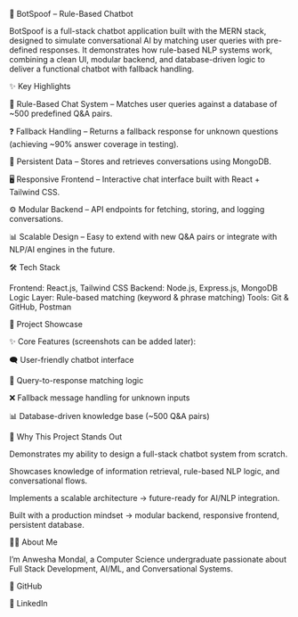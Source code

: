 🤖 BotSpoof – Rule-Based Chatbot

BotSpoof is a full-stack chatbot application built with the MERN stack, designed to simulate conversational AI by matching user queries with pre-defined responses. It demonstrates how rule-based NLP systems work, combining a clean UI, modular backend, and database-driven logic to deliver a functional chatbot with fallback handling.

✨ Key Highlights

💬 Rule-Based Chat System – Matches user queries against a database of ~500 predefined Q&A pairs.

❓ Fallback Handling – Returns a fallback response for unknown questions (achieving ~90% answer coverage in testing).

📂 Persistent Data – Stores and retrieves conversations using MongoDB.

🖥️ Responsive Frontend – Interactive chat interface built with React + Tailwind CSS.

⚙️ Modular Backend – API endpoints for fetching, storing, and logging conversations.

📊 Scalable Design – Easy to extend with new Q&A pairs or integrate with NLP/AI engines in the future.

🛠️ Tech Stack

Frontend: React.js, Tailwind CSS
Backend: Node.js, Express.js, MongoDB
Logic Layer: Rule-based matching (keyword & phrase matching)
Tools: Git & GitHub, Postman

📸 Project Showcase

✨ Core Features (screenshots can be added later):

🗨️ User-friendly chatbot interface

🔎 Query-to-response matching logic

❌ Fallback message handling for unknown inputs

📊 Database-driven knowledge base (~500 Q&A pairs)

🌟 Why This Project Stands Out

Demonstrates my ability to design a full-stack chatbot system from scratch.

Showcases knowledge of information retrieval, rule-based NLP logic, and conversational flows.

Implements a scalable architecture → future-ready for AI/NLP integration.

Built with a production mindset → modular backend, responsive frontend, persistent database.


👩‍💻 About Me

I’m Anwesha Mondal, a Computer Science undergraduate passionate about Full Stack Development, AI/ML, and Conversational Systems.

🔗 GitHub

🔗 LinkedIn
